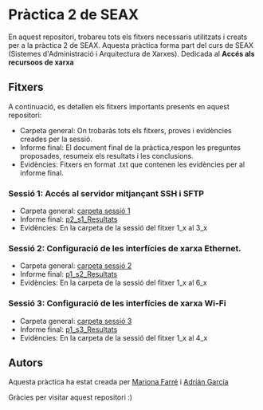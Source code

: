 
# Pràctica 2 de SEAX
En aquest repositori, trobareu tots els fitxers necessaris utilitzats i creats per a la pràctica 2 de SEAX.
Aquesta pràctica forma part del curs de SEAX (Sistemes d'Administració i Arquitectura de Xarxes).
Dedicada al **Accés als recursoos de xarxa**

## Fitxers
A continuació, es detallen els fitxers importants presents en aquest repositori:
- Carpeta general: On trobaràs tots els fitxers, proves i evidències creades per la sessió.
- Informe final: El document final de la pràctica,respon les preguntes proposades, resumeix els resultats i les conclusions.
- Evidències: Fitxers en format .txt que contenen les evidències per al informe final.

### Sessió 1: Accés al servidor mitjançant SSH i SFTP
- Carpeta general: [carpeta sessió 1](https://github.com/Mariona-FT/Security-and-network-admin-SEAX/tree/main/practica2/sessio1 )
- Informe final: [p2_s1_Resultats](https://github.com/Mariona-FT/Security-and-network-admin-SEAX/blob/main/practica2/sessio1/p2_s1_Resultats.txt)
- Evidències: En la carpeta de la sessió del fitxer 1_x al 3_x

### Sessió 2: Configuració de les interfícies de xarxa Ethernet.
- Carpeta general: [carpeta sessió 2](https://github.com/Mariona-FT/Security-and-network-admin-SEAX/tree/main/practica2/sessio2)
- Informe final: [p1_s2_Resultats](https://github.com/Mariona-FT/Security-and-network-admin-SEAX/blob/main/practica1/sessio2/p1_s2_Resultats.txt)
- Evidències: En la carpeta de la sessió del fitxer 1_x al 6_x

### Sessió 3: Configuració de les interfícies de xarxa Wi-Fi 
- Carpeta general: [carpeta sessió 3](https://github.com/Mariona-FT/Security-and-network-admin-SEAX/tree/main/practica2/sessio3)
- Informe final: [p1_s3_Resultats](https://github.com/Mariona-FT/Security-and-network-admin-SEAX/blob/main/practica1/sessio3/p1_s3_Resultats.txt)
- Evidències: En la carpeta de la sessió del fitxer 1_x al 4_x



## Autors

Aquesta pràctica ha estat creada per [Mariona Farré](https://github.com/Mariona-FT) i [Adrián García](https://github.com/adrigc3)


Gràcies per visitar aquest repositori :)
